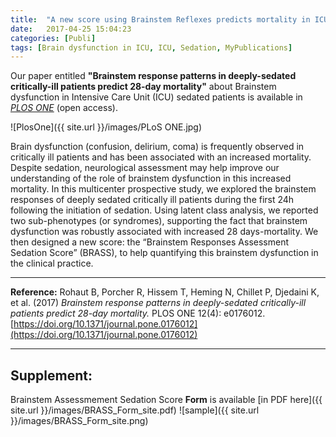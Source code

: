 ```yaml
---
title:  "A new score using Brainstem Reflexes predicts mortality in ICU patients receiving a deep sedation"
date:   2017-04-25 15:04:23
categories: [Publi]
tags: [Brain dysfunction in ICU, ICU, Sedation, MyPublications]
---
```


Our paper entitled **"Brainstem response patterns in deeply-sedated critically-ill patients predict 28-day mortality"** about Brainstem dysfunction in Intensive Care Unit (ICU) sedated patients is available in [*PLOS ONE*](https://doi.org/10.1371/journal.pone.0176012) (open access).

![PlosOne]({{ site.url }}/images/PLoS ONE.jpg)

Brain dysfunction (confusion, delirium, coma) is frequently observed in critically ill patients and has been associated with an increased mortality. Despite sedation, neurological assessment may help improve our understanding of the role of brainstem dysfunction in this increased mortality.
In this multicenter prospective study, we explored the brainstem responses of deeply sedated critically ill patients during the first 24h following the initiation of sedation. Using latent class analysis, we reported two sub-phenotypes (or syndromes), supporting the fact that brainstem dysfunction was robustly associated with increased 28 days-mortality.
We then designed a new score: the “Brainstem Responses Assessment Sedation Score” (BRASS), to help quantifying this brainstem dysfunction in the clinical practice.


---

**Reference:** Rohaut B, Porcher R, Hissem T, Heming N, Chillet P, Djedaini K, et al. (2017) *Brainstem response patterns in deeply-sedated critically-ill patients predict 28-day mortality.* PLOS ONE 12(4): e0176012. [https://doi.org/10.1371/journal.pone.0176012](https://doi.org/10.1371/journal.pone.0176012)


<script type="text/javascript">
  reddit_url = "https://doi.org/10.1371/journal.pone.0176012";
  reddit_title = "Brainstem response patterns in deeply-sedated critically-ill patients predict 28-day mortality";
  reddit_newwindow='1';
</script>
<script type="text/javascript" src="//www.redditstatic.com/button/button3.js"></script>

<script type='text/javascript' src='https://d1bxh8uas1mnw7.cloudfront.net/assets/embed.js'></script>
<div data-badge-popover="right" data-badge-type="donut" data-doi="10.1371/journal.pone.0176012" data-hide-less-than="3" class="altmetric-embed"></div>


---

## Supplement:
Brainstem Assessmement Sedation Score **Form** is available [in PDF here]({{ site.url }}/images/BRASS_Form_site.pdf)
![sample]({{ site.url }}/images/BRASS_Form_site.png)
